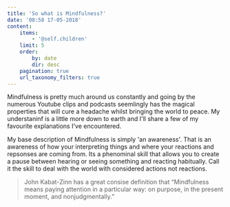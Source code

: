 ```yaml
---
title: 'So what is Mindfulness?'
date: '08:58 17-05-2018'
content:
    items:
        - '@self.children'
    limit: 5
    order:
        by: date
        dir: desc
    pagination: true
    url_taxonomy_filters: true
---
```


Mindfulness is pretty much around us constantly and going by the numerous Youtube clips and podcasts seemlingly has the magical properties that will cure a headache whilst bringing the world to peace. My understaninf is a little more down to earth and I'll share a few of my favourite explanations I've encountered.

My base description of Mindfulness is simply 'an awareness'. That is an awareness of how your interpreting things and where your reactions and repsonses are coming from. Its a phenominal skill that allows you to create a pause between hearing or seeing something and reacting habitually. Call it the skill to deal with the world with considered actions not reactions.

> John Kabat-Zinn has a great consise definition that “Mindfulness means paying attention in a particular way: on purpose, in the present moment, and nonjudgmentally.”